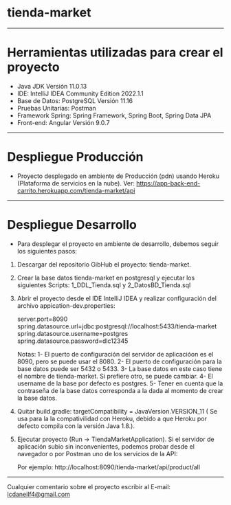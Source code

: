# tienda-market
_______________________
# Herramientas utilizadas para crear el proyecto
- Java JDK Versión 11.0.13
-	IDE: IntelliJ IDEA Community Edition 2022.1.1
-	Base de Datos: PostgreSQL Versión 11.16
-	Pruebas Unitarias: Postman
-	Framework Spring: Spring Framework, Spring Boot, Spring Data JPA
-	Front-end: Angular Versión 9.0.7
_______________________
# Despliegue Producción
* Proyecto desplegado en ambiente de Producción (pdn) usando Heroku (Plataforma de servicios en la nube).
Ver: https://app-back-end-carrito.herokuapp.com/tienda-market/api
_______________________
# Despliegue Desarrollo
* Para desplegar el proyecto en ambiente de desarrollo, debemos seguir los siguientes pasos:

1) Descargar del repositorio GibHub el proyecto: tienda-market.

2) Crear la base datos tienda-market en postgresql y ejecutar los siguientes Scripts: 1_DDL_Tienda.sql y 2_DatosBD_Tienda.sql

3) Abrir el proyecto desde el IDE IntelliJ IDEA y realizar configuración del archivo appication-dev.properties:

    server.port=8090
    spring.datasource.url=jdbc:postgresql://localhost:5433/tienda-market
    spring.datasource.username=postgres
    spring.datasource.password=dlc12345

    Notas: 
      1- El puerto de configuración del servidor de aplicacióon es el 8090, pero se puede usar el 8080.
      2- El puerto de configuración para la base datos puede ser 5432 o 5433. 
      3- La base datos en este caso tiene el nombre de tienda-market. Si prefiere otro, se puede cambiar.
      4- El username de la base por defecto es postgres.
      5- Tener en cuenta que la contraseña de la base datos corresponda a la dada al momento de crear la base datos.

4) Quitar build.gradle: targetCompatibility = JavaVersion.VERSION_11 ( Se usa para la la compativilidad con Heroku, debido a que Heroku por defecto compila con la        versión Java 1.8.).

5) Ejecutar proyecto (Run -> TiendaMarketApplication). Si el servidor de aplicación subio sin inconvenientes, podemos probar desde el navegador o por Postman uno de      los servicios de la API:

   Por ejemplo: http://localhost:8090/tienda-market/api/product/all
_______________________

Cualquier comentario sobre el proyecto escribir al E-mail: lcdaneilf4@gmail.com

